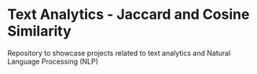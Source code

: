 # Text Analytics - Jaccard and Cosine Similarity
Repository to showcase projects related to text analytics and Natural Language Processing (NLP)

